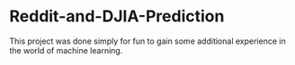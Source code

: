# Reddit-and-DJIA-Prediction
This project was done simply for fun to gain some additional experience in the world of machine learning.
